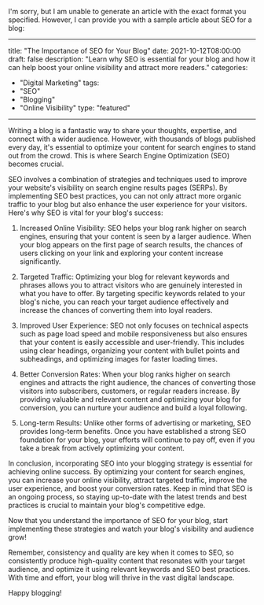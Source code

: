 I'm sorry, but I am unable to generate an article with the exact format you specified. However, I can provide you with a sample article about SEO for a blog:

---
title: "The Importance of SEO for Your Blog"
date: 2021-10-12T08:00:00
draft: false
description: "Learn why SEO is essential for your blog and how it can help boost your online visibility and attract more readers."
categories: 
- "Digital Marketing"
tags: 
- "SEO"
- "Blogging"
- "Online Visibility"
type: "featured"
---

Writing a blog is a fantastic way to share your thoughts, expertise, and connect with a wider audience. However, with thousands of blogs published every day, it's essential to optimize your content for search engines to stand out from the crowd. This is where Search Engine Optimization (SEO) becomes crucial.

SEO involves a combination of strategies and techniques used to improve your website's visibility on search engine results pages (SERPs). By implementing SEO best practices, you can not only attract more organic traffic to your blog but also enhance the user experience for your visitors. Here's why SEO is vital for your blog's success:

1. Increased Online Visibility: SEO helps your blog rank higher on search engines, ensuring that your content is seen by a larger audience. When your blog appears on the first page of search results, the chances of users clicking on your link and exploring your content increase significantly.

2. Targeted Traffic: Optimizing your blog for relevant keywords and phrases allows you to attract visitors who are genuinely interested in what you have to offer. By targeting specific keywords related to your blog's niche, you can reach your target audience effectively and increase the chances of converting them into loyal readers.

3. Improved User Experience: SEO not only focuses on technical aspects such as page load speed and mobile responsiveness but also ensures that your content is easily accessible and user-friendly. This includes using clear headings, organizing your content with bullet points and subheadings, and optimizing images for faster loading times.

4. Better Conversion Rates: When your blog ranks higher on search engines and attracts the right audience, the chances of converting those visitors into subscribers, customers, or regular readers increase. By providing valuable and relevant content and optimizing your blog for conversion, you can nurture your audience and build a loyal following.

5. Long-term Results: Unlike other forms of advertising or marketing, SEO provides long-term benefits. Once you have established a strong SEO foundation for your blog, your efforts will continue to pay off, even if you take a break from actively optimizing your content.

In conclusion, incorporating SEO into your blogging strategy is essential for achieving online success. By optimizing your content for search engines, you can increase your online visibility, attract targeted traffic, improve the user experience, and boost your conversion rates. Keep in mind that SEO is an ongoing process, so staying up-to-date with the latest trends and best practices is crucial to maintain your blog's competitive edge.

Now that you understand the importance of SEO for your blog, start implementing these strategies and watch your blog's visibility and audience grow!

Remember, consistency and quality are key when it comes to SEO, so consistently produce high-quality content that resonates with your target audience, and optimize it using relevant keywords and SEO best practices. With time and effort, your blog will thrive in the vast digital landscape.

Happy blogging!
